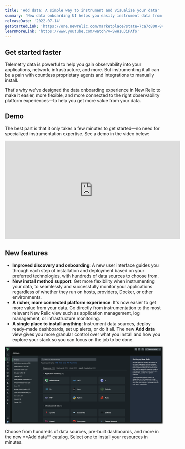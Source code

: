 ```yaml
---
title: 'Add data: A simple way to instrument and visualize your data'
summary: 'New data onboarding UI helps you easily instrument data from any telemetry source in New Relic and get pre-built dashboards and alerts to monitor your entire stack'
releaseDate: '2022-07-14'
getStartedLink: 'https://one.newrelic.com/marketplace?state=7ca7c800-845d-8b31-4677-d21bcc061961'
learnMoreLink: 'https://www.youtube.com/watch?v=SwH1uJiPAfo'
---
```

## Get started faster
Telemetry data is powerful to help you gain observability into your applications, network, infrastructure, and more. But instrumenting it all can be a pain with countless proprietary agents and integrations to manually install.

That's why we've designed the data onboarding experience in New Relic to make it easier, more flexible, and more connected to the right observability platform experiences&#8212;to help you get more value from your data.

## Demo
The best part is that it only takes a few minutes to get started&#8212;no need for specialized instrumentation expertise. See a demo in the video below:

<iframe width="560" height="315" src="https://www.youtube.com/embed/SwH1uJiPAfo" title="YouTube video player" frameborder="0" allow="accelerometer; autoplay; clipboard-write; encrypted-media; gyroscope; picture-in-picture" allowfullscreen></iframe>

## New features
- **Improved discovery and onboarding**: A new user interface guides you through each step of installation and deployment based on your preferred technologies, with hundreds of data sources to choose from.
- **New install method support**: Get more flexibility when instrumenting your data, to seamlessly and successfully monitor your applications regardless of whether they run on hosts, providers, Docker, or other environments.
- **A richer, more connected platform experience**: It's now easier to get more value from your data. Go directly from instrumentation to the most relevant New Relic view such as application management, log management, or infrastructure monitoring.
- **A single place to install anything**: Instrument data sources, deploy ready-made dashboards, set up alerts, or do it all. The new **Add data** view gives you more granular control over what you install and how you explore your stack so you can focus on the job to be done.

![Add data view in New Relic](./images/add_data_darkmode.png "A screenshot that shows the add data view in New Relic.")

<figcaption>Choose from hundreds of data sources, pre-built dashboards, and more in the new **Add data** catalog. Select one to install your resources in minutes.</figcaption>